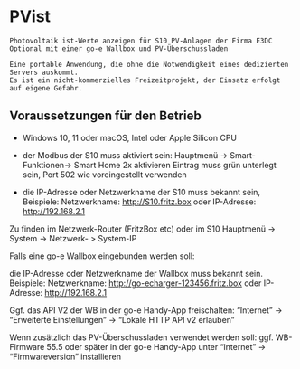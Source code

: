 # PVist
 	Photovoltaik ist-Werte anzeigen für S10 PV-Anlagen der Firma E3DC
	Optional mit einer go-e Wallbox und PV-Überschussladen

	Eine portable Anwendung, die ohne die Notwendigkeit eines dedizierten Servers auskommt. 
	Es ist ein nicht-kommerzielles Freizeitprojekt, der Einsatz erfolgt auf eigene Gefahr.

## Voraussetzungen für den Betrieb

- Windows 10, 11 oder macOS, Intel oder Apple Silicon CPU
- der Modbus der S10 muss aktiviert sein:
  Hauptmenü -> Smart-Funktionen-> Smart Home 2x aktivieren
  Eintrag muss grün unterlegt sein, Port 502 wie voreingestellt verwenden

- die IP-Adresse oder Netzwerkname der S10 muss bekannt sein, Beispiele:
	Netzwerkname: http://S10.fritz.box
		oder
	IP-Adresse: http://192.168.2.1


Zu finden im Netzwerk-Router (FritzBox etc) oder im S10 Hauptmenü -> System -> Netzwerk- > System-IP


Falls eine go-e Wallbox eingebunden werden soll:

die IP-Adresse oder Netzwerkname der Wallbox muss bekannt sein. Beispiele:
	Netzwerkname: http://go-echarger-123456.fritz.box
		oder
	IP-Adresse: http://192.168.2.1

Ggf. das API V2 der WB in der go-e Handy-App freischalten:
“Internet” -> “Erweiterte Einstellungen” -> “Lokale HTTP API v2 erlauben”

Wenn zusätzlich das PV-Überschussladen verwendet werden soll:
ggf. WB-Firmware 55.5 oder später in der go-e Handy-App unter 
“Internet” -> “Firmwareversion” installieren

